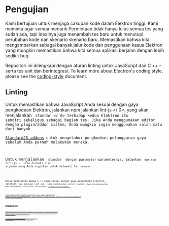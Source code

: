 # Pengujian

Kami bertujuan untuk menjaga cakupan kode dalam Elektron tinggi. Kami meminta agar semua menarik Permintaan tidak hanya lulus semua tes yang sudah ada, tapi idealnya juga menambah tes baru untuk menutupi perubahan kode dan skenario skenario baru. Memastikan bahwa kita mengambarkan sebagai banyak jalur kode dan penggunaan kasus Elektron yang mungkin memastikan bahwa kita semua aplikasi berjalan dengan lebih sedikit bug.

Repositori ini dilengkapi dengan aturan linting untuk JavaScript dan C ++ - serta tes unit dan berintegrasi. To learn more about Electron's coding style, please see the [coding-style](coding-style.md) document.

## Linting

Untuk memastikan bahwa JavaScript Anda sesuai dengan gaya pengkodean Elektron, jalankan  npm jalankan lint-js </ 0>, yang akan menjalankan <code> standar </ 0> terhadap kedua Elektron itu sendiri sekaligus sebagai bagian tes. Jika Anda menggunakan editor dengan plugin/addon sistem, Anda mungkin ingin menggunakan salah satu dari banyak <a href="https://standardjs.com/#are-there-text-editor-plugins"> StandardJS addons</a> untuk mengetahui pengkodean pelanggaran gaya sebelum Anda pernah melakukan mereka.</p>

<p>Untuk menjalankan <code> standar </ 0> dengan parameter-parameternya, jalankan <code> npm run lint-js - </ 0> lalu diikuti oleh
argumen yang Anda inginkan untuk melewati ke <code> standar </ 0>.</p>

<p>Untuk memastikan bahwa C ++ Anda sesuai dengan gaya pengkodean Elektron,
jalankan <code> npm jalankan lint-cpp </ 0>, yang menjalankan script <code> cpplint </ 0>. Kami merekomendasikan 
Anda menggunakan <code> clang-format </ 0> dan menyiapkan <a href="clang-format.md"> sebuah tutorial singkat </ 1>.</p>

<p>Tidak banyak Python dalam repositori ini, tapi juga diatur
dengan aturan gaya pengkodean. <code> npm jalanakan lint-py </ 0> dan akan memeriksa semua Python, menggunakan
<code> pylint </ 0> untuk melakukannya.</p>

<h2>Pengujian unit</h2>

<p>Untuk menjalankan semua unit test, jalankan <code> npm jalankan test </ 0>. Tes unitnya adalah Elektron
aplikasi (surprise!) yang bisa ditemukan di folder <code> spasi </ 0>. Perhatikan bahwa itu mempunyai miliknya sendiri
<code> package.json </ 0> dan karena itu dependensinya tidak didefinisikan
di level atas <code> package.json </ 0>.</p>

<p>Untuk menjalankan hanya sejumlah tes yang dipilih, jalankan <code> npm run test -match = NAMA </ 0>,
ganti dengan <code> NAMA </ 0> dengan nama file dari tes suite yang anda inginkan
untuk dijalankan. Sebagai contoh: Jika Anda hanya ingin menjalankan suite IPC, Anda harus menjalankannya
<code> npm jalankan tes - kecocokan = ipc </ 0>.</p>